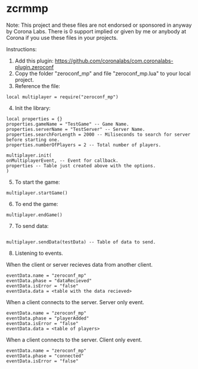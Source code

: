 # zcrmmp
Note:
This project and these files are not endorsed or sponsored in anyway by Corona Labs. There is 0 support implied or given by me or anybody at Corona if you use these files in your projects.

Instructions:
1. Add this plugin: https://github.com/coronalabs/com.coronalabs-plugin.zeroconf
2. Copy the folder "zeroconf_mp" and file "zeroconf_mp.lua" to your local project.
3. Reference the file:
```
local multiplayer = require("zeroconf_mp")
```
4. Init the library:
```
local properties = {} 
properties.gameName = "TestGame" -- Game Name.
properties.serverName = "TestServer" -- Server Name.
properties.searchForLength = 2000 -- Miliseconds to search for server before starting one.
properties.numberOfPlayers = 2 -- Total number of players.

multiplayer.init(
onMultiplayerEvent, -- Event for callback.
properties -- Table just created above with the options.
)
```
5. To start the game:

```
multiplayer.startGame()
```

6. To end the game:

```
multiplayer.endGame() 
```

7. To send data:

```

multiplayer.sendData(testData) -- Table of data to send.
```

8. Listening to events.

When the client or server recieves data from another client.
```
eventData.name = "zeroconf_mp"
eventData.phase = "dataRecieved"
eventData.isError = "false"
eventData.data = <table with the data recieved>
```
When a client connects to the server. Server only event.
```
eventData.name = "zeroconf_mp"
eventData.phase = "playerAdded"
eventData.isError = "false"
eventData.data = <table of players>
```
When a client connects to the server. Client only event.
```
eventData.name = "zeroconf_mp"
eventData.phase = "connected"
eventData.isError = "false"
```
